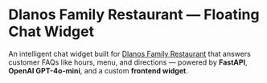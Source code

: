 # Dlanos Family Restaurant — Floating Chat Widget

An intelligent chat widget built for [Dlanos Family Restaurant](https://www.dlanosrestaurant.ca) that answers customer FAQs like hours, menu, and directions — powered by **FastAPI**, **OpenAI GPT-4o-mini**, and a custom **frontend widget**.

